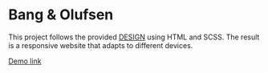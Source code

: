 # Bang & Olufsen

This project follows the provided [DESIGN](https://www.figma.com/file/DtkQmQ797hk0nI4KfMi2Uq/BOSE-New-Version?type=design&node-id=6817-212&t=ZTV6Gl8NzaWkJ4FK-0) using HTML and SCSS. The result is a responsive website that adapts to different devices.

[Demo link](https://vetal-hovenko.github.io/bang-olufsen-landing/)
